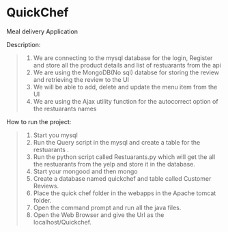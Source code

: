 # QuickChef
Meal delivery Application

Description:

> 1. We are connecting to the mysql database for the login, Register and store all the product details and list of restuarants from the api
> 2. We are using the MongoDB(No sql) databse for storing the review and retrieving the review to the UI
> 3. We will be able to add, delete and update the menu item from the UI
> 4. We are using the Ajax utility function for the autocorrect option of the restuarants names

How to run the project:

> 1. Start you mysql
> 2. Run the Query script in the mysql and create a table for the restuarants .
> 3. Run the python script called Restuarants.py which will get the all the restuarants from the yelp and store it in the database.
> 4. Start your mongood and then mongo
> 5. Create a database named quickchef and table called Customer Reviews.
> 6. Place the quick chef folder in the webapps in the Apache tomcat folder.
> 7. Open the command prompt and run all the java files.
> 8. Open the Web Browser and give the Url as the localhost/Quickchef.


